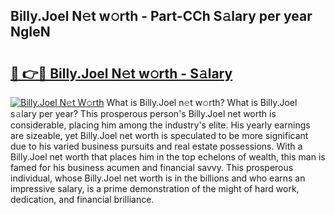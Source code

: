 ## Billy.Joel N𝚎t w𝚘rth - Part-CCh S𝚊lary per year NgIeN

# <h2><a href="http://gc1cols.nevu.top/?p=Billy.Joel">🔗 👉🔴 Billy.Joel N𝚎t w𝚘rth - S𝚊lary</a></h2>

[![Billy.Joel N𝚎t W𝚘rth](https://i.imgur.com/Oavwk0R.jpeg)](http://gc1cols.nevu.top/?p=Billy.Joel)
What is Billy.Joel n𝚎t w𝚘rth? What is Billy.Joel s𝚊lary per year?
This prosperous person's Billy.Joel net worth is considerable, placing him among the industry's elite. His yearly earnings are sizeable, yet Billy.Joel net worth is speculated to be more significant due to his varied business pursuits and real estate possessions. With a Billy.Joel net worth that places him in the top echelons of wealth, this man is famed for his business acumen and financial savvy. This prosperous individual, whose Billy.Joel net worth is in the billions and who earns an impressive salary, is a prime demonstration of the might of hard work, dedication, and financial brilliance.
